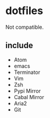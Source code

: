 # dotfiles

Not compatible.

## include

* Atom
* emacs
* Terminator
* Vim
* Zsh
* Pypi Mirror
* Cabal Mirror
* Aria2
* Git
